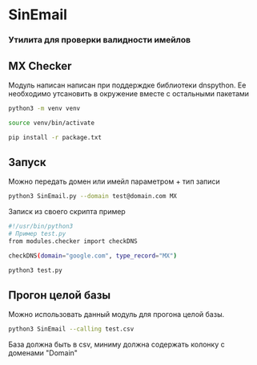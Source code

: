 # SinEmail
### Утилита для проверки валидности имейлов

## MX Checker
Модуль написан написан при поддерждке библиотеки dnspython. Ее необходимо утсановить в окружение вместе с остальными пакетами
```sh
python3 -m venv venv

source venv/bin/activate

pip install -r package.txt
```
## Запуск
Можно передать домен или имейл параметром + тип записи
```sh
python3 SinEmail.py --domain test@domain.com MX
```
Записк из своего скрипта пример
```sh
#!/usr/bin/python3
# Пример test.py
from modules.checker import checkDNS

checkDNS(domain="google.com", type_record="MX")
```
```sh
python3 test.py
```
## Прогон целой базы
Можно использовать данный модуль для прогона целой базы.
```sh
python3 SinEmail --calling test.csv
```
База должна быть в csv, миниму должна содержать колонку с доменами "Domain"
